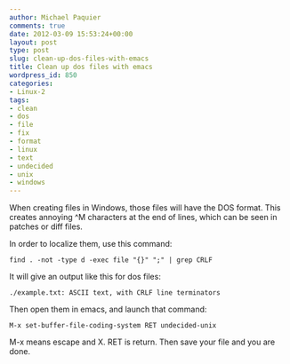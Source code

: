 ```yaml
---
author: Michael Paquier
comments: true
date: 2012-03-09 15:53:24+00:00
layout: post
type: post
slug: clean-up-dos-files-with-emacs
title: Clean up dos files with emacs
wordpress_id: 850
categories:
- Linux-2
tags:
- clean
- dos
- file
- fix
- format
- linux
- text
- undecided
- unix
- windows
---
```


When creating files in Windows, those files will have the DOS format.
This creates annoying ^M characters at the end of lines, which can be seen in patches or diff files.

In order to localize them, use this command:

    find . -not -type d -exec file "{}" ";" | grep CRLF

It will give an output like this for dos files:

    ./example.txt: ASCII text, with CRLF line terminators

Then open them in emacs, and launch that command:

    M-x set-buffer-file-coding-system RET undecided-unix

M-x means escape and X. RET is return.
Then save your file and you are done.

